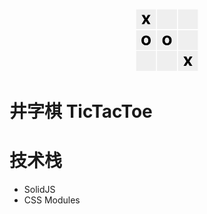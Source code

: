 <p align="center">
    <img src="./src/assets/logo.png" width="100px" />
</p>

# 井字棋 TicTacToe

# 技术栈
- SolidJS
- CSS Modules